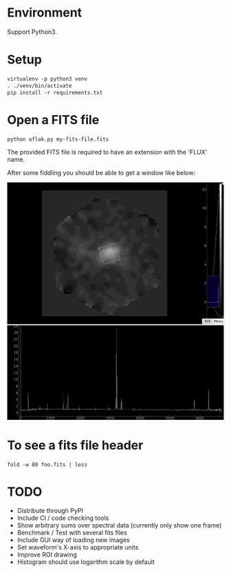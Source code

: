 # Environment

Support Python3.

# Setup

    virtualenv -p python3 venv
    . ./venv/bin/activate
    pip install -r requirements.txt

# Open a FITS file

    python aflak.py my-fits-file.fits

The provided FITS file is required to have an extension with the 'FLUX' name.

After some fiddling you should be able to get a window like below:

![Screen capture of the running GUI application](images/2017-11-13-screenshot.jpg?raw=true)


# To see a fits file header

    fold -w 80 foo.fits | less

# TODO

- Distribute through PyPI
- Include CI / code checking tools
- Show arbitrary sums over spectral data (currently only show one frame)
- Benchmark / Test with several fits files
- Include GUI way of loading new images
- Set waveform's X-axis to appropriate units
- Improve ROI drawing
- Histogram should use logarithm scale by default
